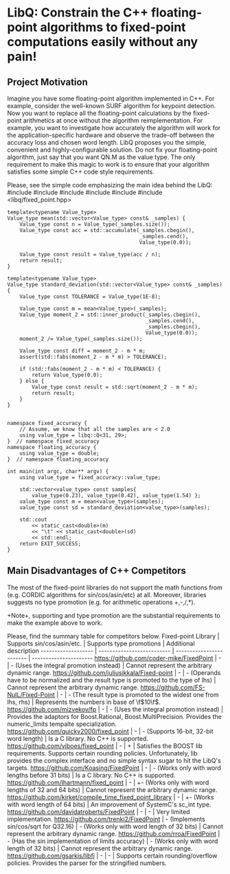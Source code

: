 # LibQ: Constrain the C++ floating-point algorithms to fixed-point computations easily without any pain!
## Project Motivation
Imagine you have some floating-point algorithm implemented in C++.
For example, consider the well-known SURF algorithm for keypoint detection.
Now you want to replace all the floating-point calculations by the fixed-point arithmetics at once without the algorithm reimplementation.
For example, you want to investigate how accurately the algorithm will work for the application-specific hardware and observe the trade-off between the accuracy loss and chosen word length.
LibQ proposes you the simple, convenient and highly-configurable solution.
Do not fix your floating-point algorithm, just say that you want QN.M as the value type.
The only requirement to make this magic to work is to ensure that your algorithm satisfies some simple C++ code style requirements.

Please, see the simple code emphasizing the main idea behind the LibQ:
    #include <cstdlib>
    #include <vector>
    #include <numeric>
    #include <iostream>
    #include <cassert>
    #include <libq/fixed_point.hpp>
    
    
    template<typename Value_type>
    Value_type mean(std::vector<Value_type> const& _samples) {
        Value_type const n = Value_type(_samples.size());
        Value_type const acc = std::accumulate(_samples.cbegin(),
                                               _samples.cend(),
                                               Value_type(0.0));
    
        Value_type const result = Value_type(acc / n);
        return result;
    }
    
    template<typename Value_type>
    Value_type standard_deviation(std::vector<Value_type> const& _samples) {
        Value_type const TOLERANCE = Value_type(1E-8);
    
        Value_type const m = mean<Value_type>(_samples);
        Value_type moment_2 = std::inner_product(_samples.cbegin(),
                                                 _samples.cend(),
                                                 _samples.cbegin(),
                                                 Value_type(0.0));
        moment_2 /= Value_type(_samples.size());
    
        Value_type const diff = moment_2 - m * m;
        assert(std::fabs(moment_2 - m * m) > TOLERANCE);
    
        if (std::fabs(moment_2 - m * m) < TOLERANCE) {
            return Value_type(0.0);
        } else {
            Value_type const result = std::sqrt(moment_2 - m * m);
            return result;
        }
    }
    
    
    namespace fixed_accuracy {
        // Assume, we know that all the samples are < 2.0
        using value_type = libq::Q<31, 29>;
    }  // namespace fixed_accuracy
    namespace floating_accuracy {
        using value_type = double;
    }  // namespace floating_accuracy

    int main(int argc, char** argv) {
        using value_type = fixed_accuracy::value_type;
    
        std::vector<value_type> const samples{
            value_type(0.23), value_type(0.42), value_type(1.54) };
        value_type const m = mean<value_type>(samples);
        value_type const sd = standard_deviation<value_type>(samples);
    
        std::cout
            << static_cast<double>(m)
            << "\t" << static_cast<double>(sd)
            << std::endl;
        return EXIT_SUCCESS;
    }

## Main Disadvantages of C++ Competitors
The most of the fixed-point libraries do not support the math functions from <cmath> (e.g. CORDIC algorithms for sin/cos/asin/etc) at all.
Moreover, libraries suggests no type promotion (e.g. for arithmetic operations +,-,/,*). 

+Note+, <cmath> supporting and type promotion are the substantial requirements to make the example above to work.

Please, find the summary table for competitors below.
Fixed-point Library | Supports sin/cos/asin/etc. | Supports type promotions | Additional description
------------------- | -------------------------- | ------------------------ | ----------------------
https://github.com/coder-mike/FixedPoint | - | - (Uses the integral promotion instead) | Cannot represent the arbitrary dynamic range.
https://github.com/juliusikkala/Fixed-point | - | - (Operands have to be normalized and the result type is promoted to the type of lhs) | Cannot represent the arbitrary dynamic range.
https://github.com/FS-NulL/Fixed-Point | - | - (The result type is promoted to the widest one from lhs, rhs) | Represents the numbers in base of \f$10\f$.
https://github.com/mizvekov/fp | - | - (Uses the integral promotion instead) | Provides the adaptors for Boost.Rational, Boost.MultiPrecision. Provides the numeric_limits tempalte specialization.
https://github.com/quicky2000/fixed_point | - | - (Supports 16-bit, 32-bit word length) | Is a C library. No C++ is supported.
https://github.com/viboes/fixed_point | - | + | Satisfies the BOOST lib requirements. Supports certain rounding policies. Unfortunately, lib provides the complex interface and no simple syntax sugar to hit the LibQ's targets.
https://github.com/Koasing/FixedPoint | - | - (Works only with word lengths before 31 bits) | Is a C library. No C++ is supported.
https://github.com/lhartmann/fixed_point | - | +- (Works only with word lengths of 32 and 64 bits) | Cannot represent the arbitrary dynamic range.
https://github.com/kirket/compile_time_fixed_point_library | - | +- (Works with word length of 64 bits) | An improvement of SystemC's sc_int type.
https://github.com/davidatroberts/FixedPoint | - | - | Very limited implementation.
https://github.com/trenki2/FixedPoint | - (Implements sin/cos/sqrt for Q32.16) | - (Works only with word length of 32 bits) | Cannot represent the arbitrary dynamic range.
https://github.com/rroa/FixedPoint | - (Has the sin implementation of limits accuracy) | - (Works only with word length of 32 bits) | Cannot represent the arbitrary dynamic range.
https://github.com/gsarkis/libfi | - | - | Supports certain rounding/overflow policies. Provides the parser for the stringified numbers.
